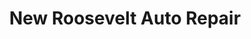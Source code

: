 ---
title: "New Roosevelt Auto Repair"
url: /corona/new-roosevelt-auto-repair/
shop: Autowerkstatt
---